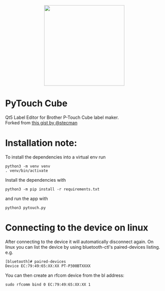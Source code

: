 <div align="center">
<img src="https://github.com/piksel/pytouch-cube/raw/main/pytouch3.png" width="256" height="256" />
</div>


# PyTouch Cube
Qt5 Label Editor for Brother P-Touch Cube label maker.  
Forked from [this gist by @stecman](https://gist.github.com/stecman/ee1fd9a8b1b6f0fdd170ee87ba2ddafd)

# Installation note:
To install the dependencies into a virtual env run
```
python3 -m venv venv
. venv/bin/activate
```

Install the dependencies with
```
python3 -m pip install -r requirements.txt
```

and run the app with

```
python3 pytouch.py
```

# Connecting to the device on linux

After connecting to the device it will automatically disconnect again.
On linux you can list the device by using bluetooth-ctl's paired-devices listing.
e.g.
```
[bluetooth]# paired-devices
Device EC:79:49:65:XX:XX PT-P300BTXXXX
```

You can then create an rfcom device from the bl address:
```
sudo rfcomm bind 0 EC:79:49:65:XX:XX 1
```
